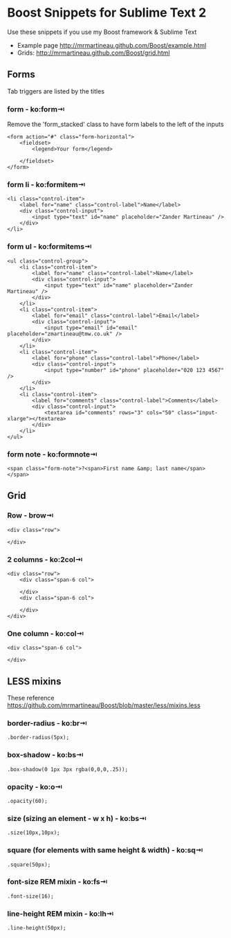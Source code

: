 # Boost Snippets for Sublime Text 2

Use these snippets if you use my Boost framework & Sublime Text

* Example page http://mrmartineau.github.com/Boost/example.html
* Grids: http://mrmartineau.github.com/Boost/grid.html

## Forms
Tab triggers are listed by the titles

### form - ko:form&#8677;

Remove the 'form_stacked' class to have form labels to the left of the inputs

```
<form action="#" class="form-horizontal">
	<fieldset>
		<legend>Your form</legend>

	</fieldset>
</form>
```

### form li - ko:formitem&#8677;

```
<li class="control-item">
	<label for="name" class="control-label">Name</label>
	<div class="control-input">
		<input type="text" id="name" placeholder="Zander Martineau" />
	</div>
</li>
```

### form ul - ko:formitems&#8677;

```
<ul class="control-group">
	<li class="control-item">
		<label for="name" class="control-label">Name</label>
		<div class="control-input">
			<input type="text" id="name" placeholder="Zander Martineau" />
		</div>
	</li>
	<li class="control-item">
		<label for="email" class="control-label">Email</label>
		<div class="control-input">
			<input type="email" id="email" placeholder="zmartineau@tmw.co.uk" />
		</div>
	</li>
	<li class="control-item">
		<label for="phone" class="control-label">Phone</label>
		<div class="control-input">
			<input type="number" id="phone" placeholder="020 123 4567" />
		</div>
	</li>
	<li class="control-item">
		<label for="comments" class="control-label">Comments</label>
		<div class="control-input">
			<textarea id="comments" rows="3" cols="50" class="input-xlarge"></textarea>
		</div>
	</li>
</ul>
```

### form note - ko:formnote&#8677;

```
<span class="form-note">?<span>First name &amp; last name</span></span>
```

## Grid

### Row - brow&#8677;

```
<div class="row">

</div>
```

### 2 columns - ko:2col&#8677;

```
<div class="row">
	<div class="span-6 col">

	</div>
	<div class="span-6 col">

	</div>
</div>
```

### One column - ko:col&#8677;

```
<div class="span-6 col">

</div>
```

## LESS mixins
These reference https://github.com/mrmartineau/Boost/blob/master/less/mixins.less

### border-radius - ko:br&#8677;

```
.border-radius(5px);
```

### box-shadow - ko:bs&#8677;

```
.box-shadow(0 1px 3px rgba(0,0,0,.25));
```

### opacity - ko:o&#8677;

```
.opacity(60);
```

### size (sizing an element - w x h) - ko:bs&#8677;

```
.size(10px,10px);
```

### square (for elements with same height & width) - ko:sq&#8677;

```
.square(50px);
```

### font-size REM mixin - ko:fs&#8677;

```
.font-size(16);
```

### line-height REM mixin - ko:lh&#8677;

```
.line-height(50px);
```